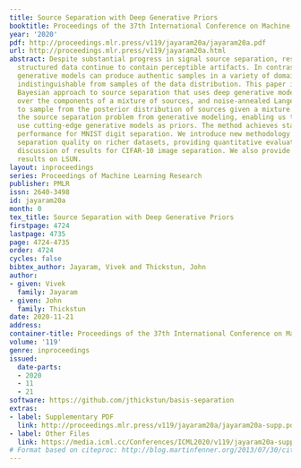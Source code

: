 ```yaml
---
title: Source Separation with Deep Generative Priors
booktitle: Proceedings of the 37th International Conference on Machine Learning
year: '2020'
pdf: http://proceedings.mlr.press/v119/jayaram20a/jayaram20a.pdf
url: http://proceedings.mlr.press/v119/jayaram20a.html
abstract: Despite substantial progress in signal source separation, results for richly
  structured data continue to contain perceptible artifacts. In contrast, recent deep
  generative models can produce authentic samples in a variety of domains that are
  indistinguishable from samples of the data distribution. This paper introduces a
  Bayesian approach to source separation that uses deep generative models as priors
  over the components of a mixture of sources, and noise-annealed Langevin dynamics
  to sample from the posterior distribution of sources given a mixture. This decouples
  the source separation problem from generative modeling, enabling us to directly
  use cutting-edge generative models as priors. The method achieves state-of-the-art
  performance for MNIST digit separation. We introduce new methodology for evaluating
  separation quality on richer datasets, providing quantitative evaluation and qualitative
  discussion of results for CIFAR-10 image separation. We also provide qualitative
  results on LSUN.
layout: inproceedings
series: Proceedings of Machine Learning Research
publisher: PMLR
issn: 2640-3498
id: jayaram20a
month: 0
tex_title: Source Separation with Deep Generative Priors
firstpage: 4724
lastpage: 4735
page: 4724-4735
order: 4724
cycles: false
bibtex_author: Jayaram, Vivek and Thickstun, John
author:
- given: Vivek
  family: Jayaram
- given: John
  family: Thickstun
date: 2020-11-21
address: 
container-title: Proceedings of the 37th International Conference on Machine Learning
volume: '119'
genre: inproceedings
issued:
  date-parts:
  - 2020
  - 11
  - 21
software: https://github.com/jthickstun/basis-separation
extras:
- label: Supplementary PDF
  link: http://proceedings.mlr.press/v119/jayaram20a/jayaram20a-supp.pdf
- label: Other Files
  link: https://media.icml.cc/Conferences/ICML2020/v119/jayaram20a-supp.zip
# Format based on citeproc: http://blog.martinfenner.org/2013/07/30/citeproc-yaml-for-bibliographies/
---
```

